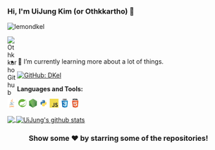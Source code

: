 ### Hi, I'm UiJung Kim (or Othkkartho) 👋

<!--
**Othkkartho/Othkkartho** is a ✨ _special_ ✨ repository because its `README.md` (this file) appears on your GitHub profile.

Here are some ideas to get you started:

- 🔭 I’m currently working on ...
- 🌱 I’m currently learning ...
- 👯 I’m looking to collaborate on ...
- 🤔 I’m looking for help with ...
- 💬 Ask me about ...
- 📫 How to reach me: ...
- 😄 Pronouns: ...
- ⚡ Fun fact: ...
-->

<p align="left"> <img src="https://komarev.com/ghpvc/?username=Othkkartho&label=Views&color=blue&style=plastic" alt="lemondkel" /> </p>

<a href="https://github.com/Othkkartho">
  <img align="left" alt="Othkkarho Github" width="22px" src="https://cdn.jsdelivr.net/npm/simple-icons@v3/icons/github.svg" />
</a>
<br/>
<br/>

- 🌱 I’m currently learning more about a lot of things.

[![GitHub: DKel](https://img.shields.io/github/followers/lemondkel?label=follow&style=social)](https://github.com/Othkkartho)


**Languages and Tools:**  

<code><img height="20" src="https://raw.githubusercontent.com/github/explore/80688e429a7d4ef2fca1e82350fe8e3517d3494d/topics/java/java.png"></code>
<code><img height="20" src="https://raw.githubusercontent.com/github/explore/80688e429a7d4ef2fca1e82350fe8e3517d3494d/topics/spring-boot/spring-boot.png"></code>
<code><img height="20" src="https://raw.githubusercontent.com/github/explore/80688e429a7d4ef2fca1e82350fe8e3517d3494d/topics/nodejs/nodejs.png"></code>
<code><img height="20" src="https://raw.githubusercontent.com/github/explore/80688e429a7d4ef2fca1e82350fe8e3517d3494d/topics/python/python.png"></code>
<code><img height="20" src="https://raw.githubusercontent.com/github/explore/80688e429a7d4ef2fca1e82350fe8e3517d3494d/topics/javascript/javascript.png"></code>
<code><img height="20" src="https://raw.githubusercontent.com/github/explore/80688e429a7d4ef2fca1e82350fe8e3517d3494d/topics/css/css.png"></code>
<code><img height="20" src="https://raw.githubusercontent.com/github/explore/80688e429a7d4ef2fca1e82350fe8e3517d3494d/topics/html/html.png"></code>

<a href="https://github.com/Othkkartho">
  <img align="center" src="https://github-readme-stats.vercel.app/api/top-langs/?username=Othkkartho&theme=light&hide_langs_below=1" />
</a>
<a href="https://github.com/Othkkartho">
 <img align="center" src="https://github-readme-stats.vercel.app/api?username=Othkkartho&show_icons=true&theme=light&line_height=27" alt="UiJung's github stats"/>
</a>

<div align="center">

### Show some ❤️ by starring some of the repositories!

</div>
